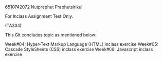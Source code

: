 6510742072 Nutpraphut Praphutsirikul

For Inclass Assignment Test Only.

(TA334)

This Git concludes topic as mentioned below: 

Week#04: Hyper-Text Markup Language (HTML) inclass exercise
Week#05: Cascade StyleSheets (CSS) inclass exercise
Week#06: Javascript inclass exercise